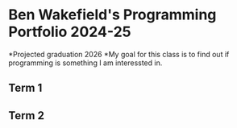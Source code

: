 # Ben Wakefield's Programming Portfolio 2024-25
*Projected graduation 2026
*My goal for this class is to find out if programming is something I am interessted in.

## Term 1

## Term 2
